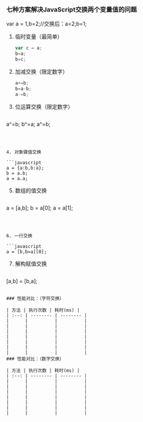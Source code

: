 ### 七种方案解决JavaScript交换两个变量值的问题

var a = 1,b=2;//交换后：a=2;b=1;

1. 临时变量（最简单）

   ```javascript
   var c = a;
   b=a;
   b=c;
   ```

   

2. 加减交换（限定数字）

   ```javascript
   a+=b;
   b=a-b;
   a-=b;
   ```

   

3. 位运算交换（限定数字）

   ```javascript
a^=b;
   b^=a;
   a^=b;
   ```
   

   
4. 对象键值交换

   ```javascript
a = {a:b,b:a};
   b = a.b;
   a = a.a;
   ```
   

   
5. 数组的值交换

   ```javascript
a = [a,b];
   b = a[0];
   a = a[1];
   ```
   

   
6. 一行交换

   ```javascript
a = [b,b=a][0];
   ```
   

   
7. 解构赋值交换

   ```javascript
[a,b] = [b,a];
   ```

### 性能对比：（字符交换）

| 方法 | 执行次数 | 耗时(ms) |
| :--: | -------- | -------- |
|      |          |          |
|      |          |          |
|      |          |          |
|      |          |          |
|      |          |          |
|      |          |          |
|      |          |          |
### 性能对比：（数字交换）

| 方法 | 执行次数 | 耗时(ms) |
| :--: | -------- | -------- |
|      |          |          |
|      |          |          |
|      |          |          |
|      |          |          |
|      |          |          |
|      |          |          |
|      |          |          |